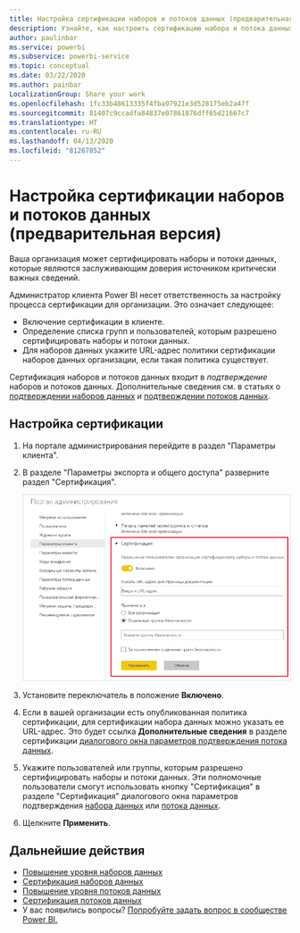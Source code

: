 ```yaml
---
title: Настройка сертификации наборов и потоков данных (предварительная версия)
description: Узнайте, как настроить сертификацию набора и потока данных в организации.
author: paulinbar
ms.service: powerbi
ms.subservice: powerbi-service
ms.topic: conceptual
ms.date: 03/22/2020
ms.author: painbar
LocalizationGroup: Share your work
ms.openlocfilehash: 1fc33b48613335f4fba97921e3d528175eb2a47f
ms.sourcegitcommit: 81407c9ccadfa84837e07861876dff65d21667c7
ms.translationtype: HT
ms.contentlocale: ru-RU
ms.lasthandoff: 04/13/2020
ms.locfileid: "81267852"
---
```

# <a name="set-up-dataset-and-dataflow-certification-preview"></a>Настройка сертификации наборов и потоков данных (предварительная версия)

Ваша организация может сертифицировать наборы и потоки данных, которые являются заслуживающим доверия источником критически важных сведений.

Администратор клиента Power BI несет ответственность за настройку процесса сертификации для организации. Это означает следующее:
* Включение сертификации в клиенте.
* Определение списка групп и пользователей, которым разрешено сертифицировать наборы и потоки данных.
* Для наборов данных укажите URL-адрес политики сертификации наборов данных организации, если такая политика существует.

Сертификация наборов и потоков данных входит в *подтверждение* наборов и потоков данных. Дополнительные сведения см. в статьях о [подтверждении наборов данных](../service-datasets-promote.md) и [подтверждении потоков данных](../transform-model/service-dataflows-promote-certify.md).


## <a name="set-up-certification"></a>Настройка сертификации

1. На портале администрирования перейдите в раздел "Параметры клиента".
1. В разделе "Параметры экспорта и общего доступа" разверните раздел "Сертификация".

   ![Настройка сертификации наборов и потоков данных](media/service-admin-setup-certification/service-admin-certification-setup-dialog.png)

1. Установите переключатель в положение **Включено**.
1. Если в вашей организации есть опубликованная политика сертификации, для сертификации набора данных можно указать ее URL-адрес. Это будет ссылка **Дополнительные сведения** в разделе сертификации [диалогового окна параметров подтверждения потока данных](../service-datasets-promote.md#request-dataset-certification). 
1. Укажите пользователей или группы, которым разрешено сертифицировать наборы и потоки данных. Эти полномочные пользователи смогут использовать кнопку "Сертификация" в разделе "Сертификация" диалогового окна параметров подтверждения [набора данных](../service-datasets-promote.md#request-dataset-certification) или [потока данных](../transform-model/service-dataflows-promote-certify.md#certify-a-dataflow).
1. Щелкните **Применить**.

## <a name="next-steps"></a>Дальнейшие действия
* [Повышение уровня наборов данных](../service-datasets-promote.md)
* [Сертификация наборов данных](../service-datasets-certify.md)
* [Повышение уровня потоков данных](../transform-model/service-dataflows-promote-certify.md#promote-a-dataflow)
* [Сертификация потоков данных](../transform-model/service-dataflows-promote-certify.md#certify-a-dataflow)
* У вас появились вопросы? [Попробуйте задать вопрос в сообществе Power BI.](https://community.powerbi.com/)

